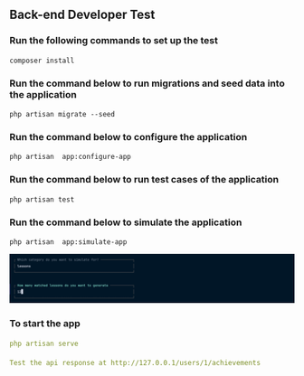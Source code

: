 

## Back-end Developer Test

### Run the following commands to set up the test

```
composer install

```

### Run the command below to run migrations and seed data into the application
```
php artisan migrate --seed

```


### Run the command below to configure the application

```
php artisan  app:configure-app

```


### Run the command below to run test cases of the application

```
php artisan test

```

### Run the command below to simulate the application

```
php artisan  app:simulate-app

```

<img width="517" alt="simulation-prompt" src="simulation-prompt.png">

### To start the app

```yaml
php artisan serve

Test the api response at http://127.0.0.1/users/1/achievements
```

